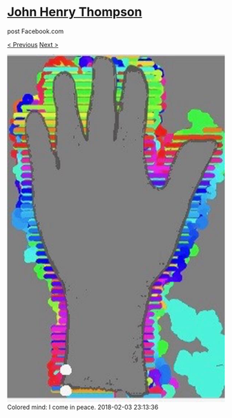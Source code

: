 # [John Henry Thompson](../README.md)
post Facebook.com

[< Previous](2018-02-08-1.md) [Next >](2018-02-01-1.md)

[![](../media/2018-02-03/Timeline-Photos-Colored-mind-I-come-in-peace.jpg)](../README.md)
Colored mind: I come in peace.
2018-02-03 23:13:36